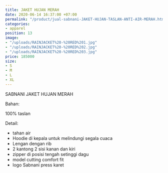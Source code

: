 ```yaml
---
title: JAKET HUJAN MERAH
date: 2020-06-14 16:37:00 +07:00
permalink: "/product/jual-sabnani-JAKET-HUJAN-TASLAN-ANTI-AIR-MERAH.html"
categories:
- apparel
position: 13
image:
- "/uploads/RAINJACKET%20-%20RED%201.jpg"
- "/uploads/RAINJACKET%20-%20RED%202.jpg"
- "/uploads/RAINJACKET%20-%20RED%203.jpg"
price: 185000
size:
- S
- M
- L
- XL
---
```


SABNANI
JAKET HUJAN MERAH

Bahan:

100% taslan

Detail:

- tahan air
- Hoodie di kepala untuk melindungi segala cuaca
- Lengan dengan rib
- 2 kantong 2 sisi kanan dan kiri
- zipper di posisi tengah setinggi dagu
- model cutting comfort fit
- logo Sabnani press karet